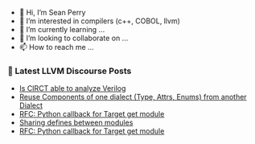 - 👋 Hi, I’m Sean Perry
- 👀 I’m interested in compilers (c++, COBOL, llvm)
- 🌱 I’m currently learning ...
- 💞️ I’m looking to collaborate on ...
- 📫 How to reach me ...

<!---
s66perry/s66perry is a ✨ special ✨ repository because its `README.md` (this file) appears on your GitHub profile.
You can click the Preview link to take a look at your changes.
--->
### 📕 Latest LLVM Discourse Posts

<!-- DISCOURSE-LLVM:START -->
- [Is CIRCT able to analyze Verilog](https://discourse.llvm.org/t/is-circt-able-to-analyze-verilog/66281?page=2#post_23)
- [Reuse Components of one dialect &lpar;Type, Attrs, Enums&rpar; from another Dialect](https://discourse.llvm.org/t/reuse-components-of-one-dialect-type-attrs-enums-from-another-dialect/71473#post_4)
- [RFC: Python callback for Target get module](https://discourse.llvm.org/t/rfc-python-callback-for-target-get-module/71580#post_2)
- [Sharing defines between modules](https://discourse.llvm.org/t/sharing-defines-between-modules/71577#post_4)
- [RFC: Python callback for Target get module](https://discourse.llvm.org/t/rfc-python-callback-for-target-get-module/71580#post_1)
<!-- DISCOURSE-LLVM:END -->
